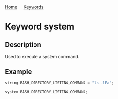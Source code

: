 [Home](https://github.com/puckowski/concert7) <span>&emsp;</span> [Keywords](https://puckowski.github.io/concert7/keywords.html)

# Keyword system

## Description

Used to execute a system command.

## Example

```cpp
string BASH_DIRECTORY_LISTING_COMMAND = "ls -lFa";

system BASH_DIRECTORY_LISTING_COMMAND;
```
